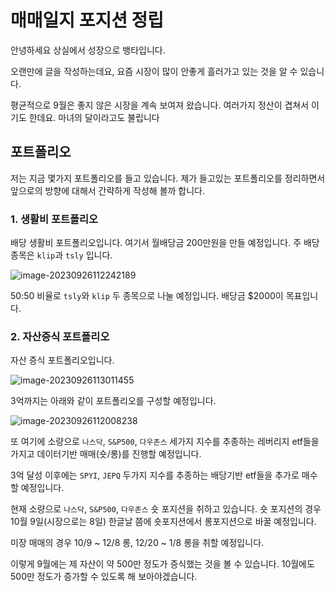 # 매매일지 포지션 정립

안녕하세요 상실에서 성장으로 뱅타입니다.



오랜만에 글을 작성하는데요, 요즘 시장이 많이 안좋게 흘러가고 있는 것을 알 수 있습니다.

평균적으로 9월은 좋지 않은 시장을 계속 보여져 왔습니다. 여러가지 정산이 겹쳐서 이기도 한데요. 마녀의 달이라고도 불립니다

## 포트폴리오

저는 지금 몇가지 포트폴리오를 들고 있습니다. 제가 들고있는 포트폴리오를 정리하면서 앞으로의 방향에 대해서 간략하게 작성해 볼까 합니다.

### 1. 생활비 포트폴리오

배당 생활비 포트폴리오입니다. 여기서 월배당금 200만원을 만들 예정입니다. 주 배당종목은 `klip`과 `tsly` 입니다.

![image-20230926112242189](C:\Users\admin\Documents\GitHub\blog-contents-b\investor-life\2023\09\9월_10월포지션.assets\image-20230926112242189.png)

50:50 비율로 `tsly`와 `klip` 두 종목으로 나눌 예정입니다. 배당금 $2000이 목표입니다.



### 2. 자산증식 포트폴리오

자산 증식 포트폴리오입니다. 

![image-20230926113011455](C:\Users\admin\Documents\GitHub\blog-contents-b\investor-life\2023\09\9월_10월포지션.assets\image-20230926113011455.png)

3억까지는 아래와 같이 포트폴리오를 구성할 예정입니다.

![image-20230926112008238](C:\Users\admin\Documents\GitHub\blog-contents-b\investor-life\2023\09\9월_10월포지션.assets\image-20230926112008238.png)

또 여기에 소량으로  `나스닥`, `S&P500`, `다우존스` 세가지 지수를 추종하는 레버리지 etf들을 가지고 데이터기반 매매(숏/롱)를 진행할 예정입니다.

3억 달성 이후에는 `SPYI`, `JEPQ` 두가지 지수를 추종하는 배당기반 etf들을 추가로 매수할 예정입니다.



현재 소량으로 `나스닥`, `S&P500`, `다우존스` 숏 포지션을 취하고 있습니다. 숏 포지션의 경우 10월 9일(시장으로는 8일) 한글날 쯤에 숏포지션에서 롱포지션으로 바꿀 예정입니다.

미장 매매의 경우 10/9 ~ 12/8 롱, 12/20 ~ 1/8 롱을 취할 예정입니다. 

이렇게 9월에는 제 자산이 약 500만 정도가 증식했는 것을 볼 수 있습니다. 10월에도 500만 정도가 증가할 수 있도록 해 보아야겠습니다.





